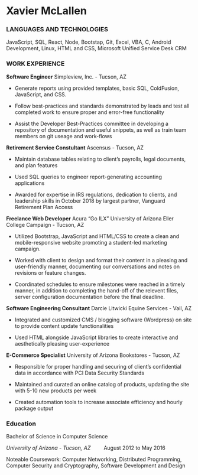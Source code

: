 # Xavier McLallen

### LANGUAGES AND TECHNOLOGIES

JavaScript, SQL, React, Node, Bootstap, Git, Excel, VBA, C, Android Development, Linux, HTML and CSS, Microsoft Unified Service Desk CRM


### WORK EXPERIENCE

<span>**Software Engineer**</span>
Simpleview, Inc. - Tucson, AZ

-   Generate reports using provided templates, basic SQL, ColdFusion, JavaScript, and CSS.

-   Follow best-practices and standards demonstrated by leads and test all completed work to ensure proper and error-free functionality

-   Assist the Developer Best-Practices committee in developing a repository of documentation and useful snippets, as well as train team members on git useage and work-flows

<span>**Retirement Service Constultant**</span>
Ascensus - Tucson, AZ

-   Maintain database tables relating to client’s payrolls, legal documents, and plan features

-   Used SQL queries to engineer report-generating accounting applications

-   Awarded for expertise in IRS regulations, dedication to clients, and leadership skills in October 2018 by largest partner, Vanguard Retirement Plan Access

<span>**Freelance Web Developer**</span>
Acura “Go ILX” University of Arizona Eller College Campaign - Tucson, AZ

-   Utilized Bootstrap, JavaScript and HTML/CSS to create a clean and mobile-responsive website promoting a student-led marketing campaign.

-   Worked with client to design and format their content in a pleasing and user-friendly manner, documenting our conversations and notes on revisions or feature changes.

-   Coordinated schedules to ensure milestones were reached in a timely manner, in addition to completing the hand-off of the relevent files, server configuration documentation before the final deadline.

<span>**Software Engineering Consultant**</span>
Darcie Litwicki Equine Services - Vail, AZ

-   Integrated and customized CMS / blogging software (Wordpress) on site to provide content update functionalities

-   Used HTML alongside JavaScript libraries to create interactive and aesthetically pleasing user-experience

<span>**E-Commerce Specialist**</span>
University of Arizona Bookstores - Tucson, AZ

-   Responsible for proper handling and securing of client’s confidential data in accordance with PCI Data Security Standards

-   Maintained and curated an online catalog of products, updating the site with 5-10 new products per week

-   Created automation tools to increase associate efficiency and hourly package output

### Education

Bachelor of Science in Computer Science

<span>*University of Arizona - Tucson, AZ*</span> &nbsp;&nbsp;&nbsp;&nbsp;&nbsp;&nbsp;&nbsp; August 2012 to May 2016

Noteable Coursework: Computer Networking, Distributed Programming, Computer Security and Cryptography, Software Development and Design
